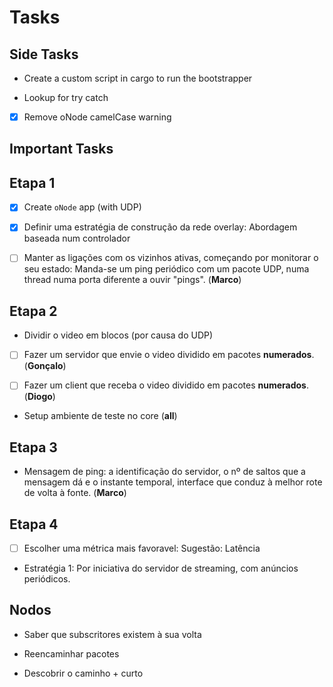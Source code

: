 # Tasks

## Side Tasks

- Create a custom script in cargo to run the bootstrapper

- Lookup for try catch

- [X] Remove oNode camelCase warning

## Important Tasks

## Etapa 1

- [X] Create `oNode` app (with UDP)

- [X] Definir uma estratégia de construção da rede overlay: Abordagem baseada num controlador

- [ ] Manter as ligações com os vizinhos ativas, começando por monitorar o seu estado: Manda-se um ping periódico com um
  pacote UDP, numa thread numa porta diferente a ouvir "pings". (**Marco**)

## Etapa 2

- Dividir o video em blocos (por causa do UDP)

- [ ] Fazer um servidor que envie o video dividido em pacotes **numerados**. (**Gonçalo**)

- [ ] Fazer um client que receba o video dividido em pacotes **numerados**. (**Diogo**)

- Setup ambiente de teste no core (**all**)

## Etapa 3

- Mensagem de ping: a identificação do servidor, o nº de saltos que a mensagem dá e o instante temporal, interface que
  conduz à melhor rote de volta à fonte. (**Marco**)

## Etapa 4

- [ ] Escolher uma métrica mais favoravel: Sugestão: Latência

- Estratégia 1: Por iniciativa do servidor de streaming, com anúncios periódicos.

## Nodos

- Saber que subscritores existem à sua volta

- Reencaminhar pacotes

- Descobrir o caminho + curto